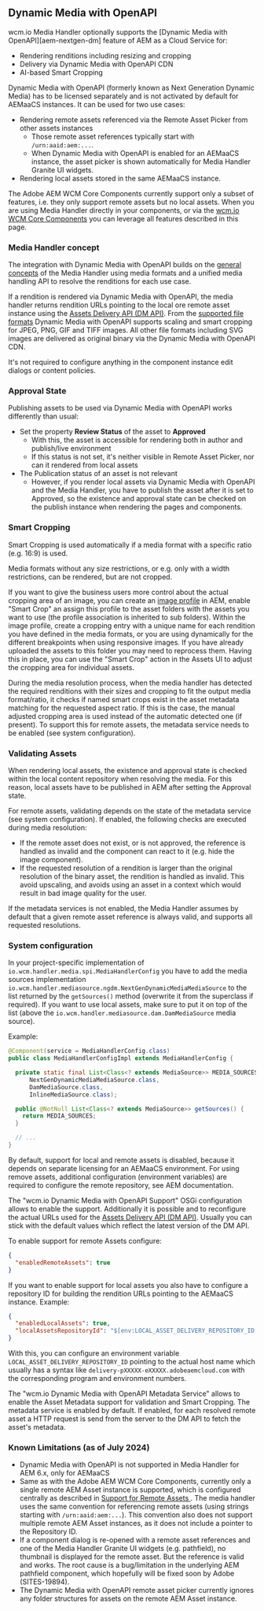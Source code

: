 ## Dynamic Media with OpenAPI

wcm.io Media Handler optionally supports the [Dynamic Media with OpenAPI][aem-nextgen-dm] feature of AEM as a Cloud Service for:

* Rendering renditions including resizing and cropping
* Delivery via Dynamic Media with OpenAPI CDN
* AI-based Smart Cropping

Dynamic Media with OpenAPI (formerly known as Next Generation Dynamic Media) has to be licensed separately and is not activated by default for AEMaaCS instances. It can be used for two use cases:

* Rendering remote assets referenced via the Remote Asset Picker from other assets instances
  * Those remote asset references typically start with `/urn:aaid:aem:...`.
  * When Dynamic Media with OpenAPI is enabled for an AEMaaCS instance, the asset picker is shown automatically for Media Handler Granite UI widgets.
* Rendering local assets stored in the same AEMaaCS instance.

The Adobe AEM WCM Core Components currently support only a subset of features, i.e. they only support remote assets but no local assets. When you are using Media Handler directly in your components, or via the [wcm.io WCM Core Components][wcm-core-components] you can leverage all features described in this page.


### Media Handler concept

The integration with Dynamic Media with OpenAPI builds on the [general concepts][general-concepts] of the Media Handler using media formats and a unified media handling API to resolve the renditions for each use case.

If a rendition is rendered via Dynamic Media with OpenAPI, the media handler returns rendition URLs pointing to the local ore remote asset instance using the [Assets Delivery API (DM API)][aem-dm-api]. From the [supported file formats][file-format-support] Dynamic Media with OpenAPI supports scaling and smart cropping for JPEG, PNG, GIF and TIFF images. All other file formats including SVG images are delivered as original binary via the Dynamic Media with OpenAPI CDN.

It's not required to configure anything in the component instance edit dialogs or content policies.


### Approval State

Publishing assets to be used via Dynamic Media with OpenAPI works differently than usual:

* Set the property **Review Status** of the asset to **Approved**
  * With this, the asset is accessible for rendering both in author and publish/live environment
  * If this status is not set, it's neither visible in Remote Asset Picker, nor can it rendered from local assets
* The Publication status of an asset is not relevant
  * However, if you render local assets via Dynamic Media with OpenAPI and the Media Handler, you have to publish the asset after it is set to Approved, so the existence and approval state can be checked on the publish instance when rendering the pages and components.


### Smart Cropping

Smart Cropping is used automatically if a media format with a specific ratio (e.g. 16:9) is used.

Media formats without any size restrictions, or e.g. only with a width restrictions, can be rendered, but are not cropped.

If you want to give the business users more control about the actual cropping area of an image, you can create an [image profile][aem-image-profiles] in AEM, enable "Smart Crop" an assign this profile to the asset folders with the assets you want to use (the profile association is inherited to sub folders). Within the image profile, create a cropping entry with a unique name for each rendition you have defined in the media formats, or you are using dynamically for the different breakpoints when using responsive images. If you have already uploaded the assets to this folder you may need to reprocess them. Having this in place, you can use the "Smart Crop" action in the Assets UI to adjust the cropping area for individual assets.

During the media resolution process, when the media handler has detected the required renditions with their sizes and cropping to fit the output media format/ratio, it checks if named smart crops exist in the asset metadata matching for the requested aspect ratio. If this is the case, the manual adjusted cropping area is used instead of the automatic detected one (if present). To support this for remote assets, the metadata service needs to be enabled (see system configuration).


### Validating Assets

When rendering local assets, the existence and approval state is checked within the local content repository when resolving the media. For this reason, local assets have to be published in AEM after setting the Approval state.

For remote assets, validating depends on the state of the metadata service (see system configuration). If enabled, the following checks are executed during media resolution:

* If the remote asset does not exist, or is not approved, the reference is handled as invalid and the component can react to it (e.g. hide the image component).
* If the requested resolution of a rendition is larger than the original resolution of the binary asset, the rendition is handled as invalid. This avoid upscaling, and avoids using an asset in a context which would result in bad image quality for the user.

If the metadata services is not enabled, the Media Handler assumes by default that a given remote asset reference is always valid, and supports all requested resolutions.


### System configuration

In your project-specific implementation of `io.wcm.handler.media.spi.MediaHandlerConfig` you have to add the media sources implementation `io.wcm.handler.mediasource.ngdm.NextGenDynamicMediaMediaSource` to the list returned by the `getSources()` method (overwrite it from the superclass if required). If you want to use local assets, make sure to put it on top of the list (above the `io.wcm.handler.mediasource.dam.DamMediaSource` media source).

Example:

```java
@Component(service = MediaHandlerConfig.class)
public class MediaHandlerConfigImpl extends MediaHandlerConfig {

  private static final List<Class<? extends MediaSource>> MEDIA_SOURCES = List.of(
      NextGenDynamicMediaMediaSource.class,
      DamMediaSource.class,
      InlineMediaSource.class);

  public @NotNull List<Class<? extends MediaSource>> getSources() {
    return MEDIA_SOURCES;
  }

  // ...
}
```

By default, support for local and remote assets is disabled, because it depends on separate licensing for an AEMaaCS environment. For using remove assets, additional configuration (environment variables) are required to configure the remote repository, see AEM documentation.

The "wcm.io Dynamic Media with OpenAPI Support" OSGi configuration allows to enable the support. Additionally it is possible and to reconfigure the actual URLs used for the [Assets Delivery API (DM API)][aem-dm-api]. Usually you can stick with the default values which reflect the latest version of the DM API.

To enable support for remote Assets configure:

```json
{
  "enabledRemoteAssets": true
}
```

If you want to enable support for local assets you also have to configure a repository ID for building the rendition URLs pointing to the AEMaaCS instance. Example:

```json
{
  "enabledLocalAssets": true,
  "localAssetsRepositoryId": "$[env:LOCAL_ASSET_DELIVERY_REPOSITORY_ID;default=]"
}
```

With this, you can configure an environment variable `LOCAL_ASSET_DELIVERY_REPOSITORY_ID` pointing to the actual host name which usually has a syntax like `delivery-pXXXXX-eXXXXX.adobeaemcloud.com` with the corresponding program and environment numbers.

The "wcm.io Dynamic Media with OpenAPI Metadata Service" allows to enable the Asset Metadata support for validation and Smart Cropping. The metadata service is enabled by default. If enabled, for each resolved remote asset a HTTP request is send from the server to the DM API to fetch the asset's metadata.


### Known Limitations (as of July 2024)

* Dynamic Media with OpenAPI is not supported in Media Handler for AEM 6.x, only for AEMaaCS
* Same as with the Adobe AEM WCM Core Components, currently only a single remote AEM Asset instance is supported, which is configured centrally as described in [Support for Remote Assets ][aem-remote-assets]. The media handler uses the same convention for referencing remote assets (using strings starting with `/urn:aaid:aem:...`). This convention also does not support multiple remote AEM Asset instances, as it does not include a pointer to the Repository ID.
* If a component dialog is re-opened with a remote asset references and one of the Media Handler Granite UI widgets (e.g. pathfield), no thumbnail is displayed for the remote asset. But the reference is valid and works. The root cause is a bug/limitation in the underlying AEM pathfield component, which hopefully will be fixed soon by Adobe (SITES-19894).
* The Dynamic Media with OpenAPI remote asset picker currently ignores any folder structures for assets on the remote AEM Asset instance.


[aem-remote-assets]: https://experienceleague.adobe.com/en/docs/experience-manager-core-components/using/developing/remote-assets
[aem-dm-api]: https://adobe-aem-assets-delivery.redoc.ly/
[general-concepts]: general-concepts.html
[file-format-support]: file-format-support.html
[wcm-core-components]: https://wcm.io/wcm/core-components/
[aem-image-profiles]: https://experienceleague.adobe.com/docs/experience-manager-65/assets/dynamic/image-profiles.html
